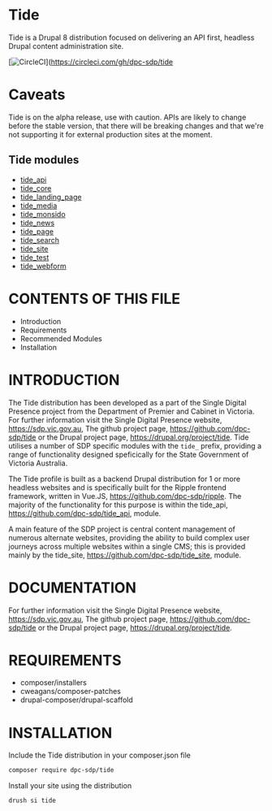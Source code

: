 # Tide
Tide is a Drupal 8 distribution focused on delivering an API first, headless Drupal content administration site.

[![CircleCI](https://circleci.com/gh/dpc-sdp/tide.svg?style=svg)](https://circleci.com/gh/dpc-sdp/tide

# Caveats

Tide is on the alpha release, use with caution. APIs are likely to change before the stable version, that there will be breaking changes and that we're not supporting it for external production sites at the moment.

## Tide modules
- [tide_api](https://github.com/dpc-sdp/tide_api)         
- [tide_core](https://github.com/dpc-sdp/tide_core)       
- [tide_landing_page](https://github.com/dpc-sdp/tide_landing_page)
- [tide_media](https://github.com/dpc-sdp/tide_media)     
- [tide_monsido](https://github.com/dpc-sdp/tide_monsido) 
- [tide_news](https://github.com/dpc-sdp/tide_news)       
- [tide_page](https://github.com/dpc-sdp/tide_page)       
- [tide_search](https://github.com/dpc-sdp/tide_search)   
- [tide_site](https://github.com/dpc-sdp/tide_site)       
- [tide_test](https://github.com/dpc-sdp/tide_test)       
- [tide_webform](https://github.com/dpc-sdp/tide_webform) 

# CONTENTS OF THIS FILE

* Introduction
* Requirements
* Recommended Modules
* Installation

# INTRODUCTION
The Tide distribution has been developed as a part of the Single Digital Presence project from the Department of Premier and Cabinet in Victoria. For further information visit the Single Digital Presence website, https://sdp.vic.gov.au, The github project page, https://github.com/dpc-sdp/tide or the Drupal project page, https://drupal.org/project/tide. Tide utilises a number of SDP specific modules with the `tide_` prefix, providing a range of functionality designed speficically for the State Government of Victoria Australia.

The Tide profile is built as a backend Drupal distribution for 1 or more headless websites and is specifically built for the Ripple frontend framework, written in Vue.JS, https://github.com/dpc-sdp/ripple. The majority of the functionality for this purpose is within the tide_api, https://github.com/dpc-sdp/tide_api, module.

A main feature of the SDP project is central content management of numerous alternate websites, providing the ability to build complex user journeys across multiple websites within a single CMS; this is provided mainly by the tide_site, https://github.com/dpc-sdp/tide_site, module. 

# DOCUMENTATION
For further information visit the Single Digital Presence website, https://sdp.vic.gov.au, The github project page, https://github.com/dpc-sdp/tide or the Drupal project page, https://drupal.org/project/tide.

# REQUIREMENTS
* composer/installers
* cweagans/composer-patches
* drupal-composer/drupal-scaffold

# INSTALLATION
Include the Tide distribution in your composer.json file
```bash
composer require dpc-sdp/tide
```
Install your site using the distribution
```bash
drush si tide
```

